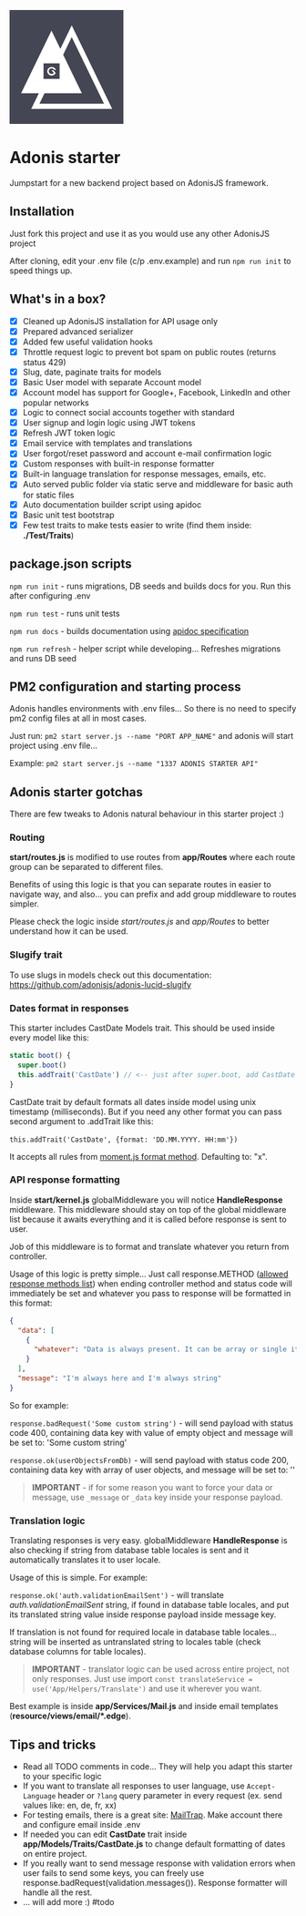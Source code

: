 ![Adonis starter](project-image.png)

# Adonis starter

Jumpstart for a new backend project based on AdonisJS framework.

## Installation

Just fork this project and use it as you would use any other AdonisJS project

After cloning, edit your .env file (c/p .env.example) and run `npm run init` to speed things up.

## What's in a box?

- [x] Cleaned up AdonisJS installation for API usage only
- [x] Prepared advanced serializer
- [x] Added few useful validation hooks
- [x] Throttle request logic to prevent bot spam on public routes (returns status 429)
- [x] Slug, date, paginate traits for models
- [x] Basic User model with separate Account model
- [x] Account model has support for Google+, Facebook, LinkedIn and other popular networks
- [x] Logic to connect social accounts together with standard
- [x] User signup and login logic using JWT tokens
- [x] Refresh JWT token logic
- [x] Email service with templates and translations
- [x] User forgot/reset password and account e-mail confirmation logic
- [x] Custom responses with built-in response formatter
- [x] Built-in language translation for response messages, emails, etc.
- [x] Auto served public folder via static serve and middleware for basic auth for static files
- [x] Auto documentation builder script using apidoc
- [x] Basic unit test bootstrap
- [x] Few test traits to make tests easier to write (find them inside: **./Test/Traits**)

## package.json scripts

`npm run init` - runs migrations, DB seeds and builds docs for you. Run this after configuring .env

`npm run test` - runs unit tests

`npm run docs` - builds documentation using [apidoc specification](http://apidocjs.com/)

`npm run refresh` - helper script while developing... Refreshes migrations and runs DB seed

## PM2 configuration and starting process

Adonis handles environments with .env files... So there is no need to specify pm2 config files at all in most cases.

Just run: `pm2 start server.js --name "PORT APP_NAME"` and adonis will start project using .env file...

Example: `pm2 start server.js --name "1337 ADONIS STARTER API"`

## Adonis starter gotchas

There are few tweaks to Adonis natural behaviour in this starter project :)

### Routing

**start/routes.js** is modified to use routes from **app/Routes** where each route group can be separated to different files.

Benefits of using this logic is that you can separate routes in easier to navigate way, and also... you can prefix and add group middleware to routes simpler.

Please check the logic inside *start/routes.js* and *app/Routes* to better understand how it can be used.

### Slugify trait

To use slugs in models check out this documentation: https://github.com/adonisjs/adonis-lucid-slugify

### Dates format in responses

This starter includes CastDate Models trait. This should be used inside every model like this:

```javascript
static boot() {
  super.boot()
  this.addTrait('CastDate') // <-- just after super.boot, add CastDate trait
}
```

CastDate trait by default formats all dates inside model using unix timestamp (milliseconds). But if you need any other format you can pass second argument to .addTrait like this:

`this.addTrait('CastDate', {format: 'DD.MM.YYYY. HH:mm'})`

It accepts all rules from [moment.js format method](http://momentjs.com/docs/#/displaying/format/). Defaulting to: "x".

### API response formatting

Inside **start/kernel.js**  globalMiddleware you will notice **HandleResponse** middleware. This middleware should stay on top of the global middleware list because it awaits everything and it is called before response is sent to user.

Job of this middleware is to format and translate whatever you return from controller.

Usage of this logic is pretty simple... Just call response.METHOD ([allowed response methods list](https://github.com/poppinss/node-res/blob/develop/methods.js)) when ending controller method and status code will immediately be set and whatever you pass to response will be formatted in this format:

```json
{
  "data": [
    {
      "whatever": "Data is always present. It can be array or single item."
    }
  ],
  "message": "I'm always here and I'm always string"
}
```

So for example:

`response.badRequest('Some custom string')` - will send payload with status code 400, containing data key with value of empty object and message will be set to: 'Some custom string'

`response.ok(userObjectsFromDb)` - will send payload with status code 200, containing data key with array of user objects, and message will be set to: ''

> **IMPORTANT** - if for some reason you want to force your data or message, use `_message` or `_data` key inside your response payload.

### Translation logic

Translating responses is very easy. globalMiddleware **HandleResponse** is also checking if string from database table locales is sent and it automatically translates it to user locale.

Usage of this is simple. For example:

`response.ok('auth.validationEmailSent')` - will translate *auth.validationEmailSent* string, if found in database table locales, and put its translated string value inside response payload inside message key.

If translation is not found for required locale in database table locales... string will be inserted as untranslated string to locales table (check database columns for table locales).

> **IMPORTANT** - translator logic can be used across entire project, not only responses. Just use import `const translateService = use('App/Helpers/Translate')` and use it wherever you want. 

Best example is inside **app/Services/Mail.js** and inside email templates (**resource/views/email/\*.edge**). 

## Tips and tricks

- Read all TODO comments in code... They will help you adapt this starter to your specific logic
- If you want to translate all responses to user language, use `Accept-Language` header or `?lang` query parameter in every request (ex. send values like: en, de, fr, xx)
- For testing emails, there is a great site: [MailTrap](https://mailtrap.io/). Make account there and configure email inside .env
- If needed you can edit **CastDate** trait inside **app/Models/Traits/CastDate.js** to change default formatting of dates on entire project.
- If you really want to send message response with validation errors when user fails to send some keys, you can freely use response.badRequest(validation.messages()). Response formatter will handle all the rest.
- ... will add more :) #todo
